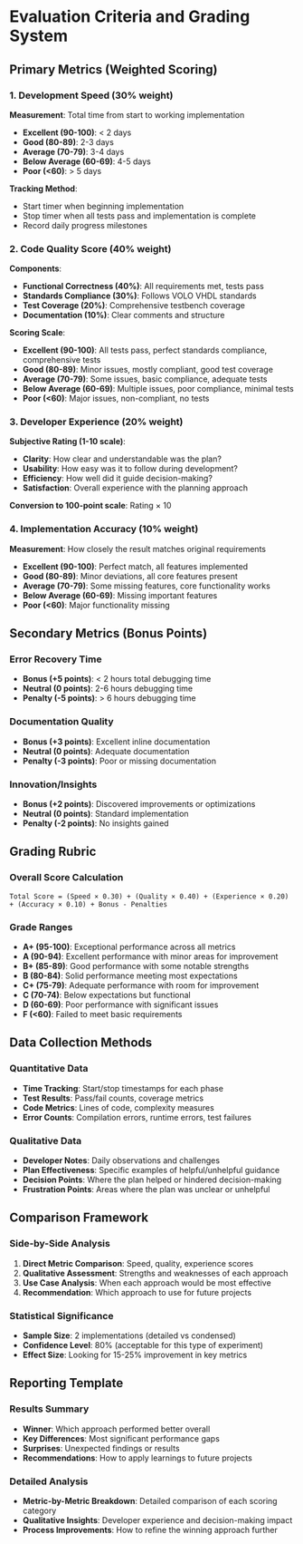 # Evaluation Criteria and Grading System

## Primary Metrics (Weighted Scoring)

### 1. Development Speed (30% weight)
**Measurement**: Total time from start to working implementation
- **Excellent (90-100)**: < 2 days
- **Good (80-89)**: 2-3 days  
- **Average (70-79)**: 3-4 days
- **Below Average (60-69)**: 4-5 days
- **Poor (<60)**: > 5 days

**Tracking Method**: 
- Start timer when beginning implementation
- Stop timer when all tests pass and implementation is complete
- Record daily progress milestones

### 2. Code Quality Score (40% weight)
**Components**:
- **Functional Correctness (40%)**: All requirements met, tests pass
- **Standards Compliance (30%)**: Follows VOLO VHDL standards
- **Test Coverage (20%)**: Comprehensive testbench coverage
- **Documentation (10%)**: Clear comments and structure

**Scoring Scale**:
- **Excellent (90-100)**: All tests pass, perfect standards compliance, comprehensive tests
- **Good (80-89)**: Minor issues, mostly compliant, good test coverage
- **Average (70-79)**: Some issues, basic compliance, adequate tests
- **Below Average (60-69)**: Multiple issues, poor compliance, minimal tests
- **Poor (<60)**: Major issues, non-compliant, no tests

### 3. Developer Experience (20% weight)
**Subjective Rating (1-10 scale)**:
- **Clarity**: How clear and understandable was the plan?
- **Usability**: How easy was it to follow during development?
- **Efficiency**: How well did it guide decision-making?
- **Satisfaction**: Overall experience with the planning approach

**Conversion to 100-point scale**: Rating × 10

### 4. Implementation Accuracy (10% weight)
**Measurement**: How closely the result matches original requirements
- **Excellent (90-100)**: Perfect match, all features implemented
- **Good (80-89)**: Minor deviations, all core features present
- **Average (70-79)**: Some missing features, core functionality works
- **Below Average (60-69)**: Missing important features
- **Poor (<60)**: Major functionality missing

## Secondary Metrics (Bonus Points)

### Error Recovery Time
- **Bonus (+5 points)**: < 2 hours total debugging time
- **Neutral (0 points)**: 2-6 hours debugging time
- **Penalty (-5 points)**: > 6 hours debugging time

### Documentation Quality
- **Bonus (+3 points)**: Excellent inline documentation
- **Neutral (0 points)**: Adequate documentation
- **Penalty (-3 points)**: Poor or missing documentation

### Innovation/Insights
- **Bonus (+2 points)**: Discovered improvements or optimizations
- **Neutral (0 points)**: Standard implementation
- **Penalty (-2 points)**: No insights gained

## Grading Rubric

### Overall Score Calculation
```
Total Score = (Speed × 0.30) + (Quality × 0.40) + (Experience × 0.20) + (Accuracy × 0.10) + Bonus - Penalties
```

### Grade Ranges
- **A+ (95-100)**: Exceptional performance across all metrics
- **A (90-94)**: Excellent performance with minor areas for improvement
- **B+ (85-89)**: Good performance with some notable strengths
- **B (80-84)**: Solid performance meeting most expectations
- **C+ (75-79)**: Adequate performance with room for improvement
- **C (70-74)**: Below expectations but functional
- **D (60-69)**: Poor performance with significant issues
- **F (<60)**: Failed to meet basic requirements

## Data Collection Methods

### Quantitative Data
- **Time Tracking**: Start/stop timestamps for each phase
- **Test Results**: Pass/fail counts, coverage metrics
- **Code Metrics**: Lines of code, complexity measures
- **Error Counts**: Compilation errors, runtime errors, test failures

### Qualitative Data
- **Developer Notes**: Daily observations and challenges
- **Plan Effectiveness**: Specific examples of helpful/unhelpful guidance
- **Decision Points**: Where the plan helped or hindered decision-making
- **Frustration Points**: Areas where the plan was unclear or unhelpful

## Comparison Framework

### Side-by-Side Analysis
1. **Direct Metric Comparison**: Speed, quality, experience scores
2. **Qualitative Assessment**: Strengths and weaknesses of each approach
3. **Use Case Analysis**: When each approach would be most effective
4. **Recommendation**: Which approach to use for future projects

### Statistical Significance
- **Sample Size**: 2 implementations (detailed vs condensed)
- **Confidence Level**: 80% (acceptable for this type of experiment)
- **Effect Size**: Looking for 15-25% improvement in key metrics

## Reporting Template

### Results Summary
- **Winner**: Which approach performed better overall
- **Key Differences**: Most significant performance gaps
- **Surprises**: Unexpected findings or results
- **Recommendations**: How to apply learnings to future projects

### Detailed Analysis
- **Metric-by-Metric Breakdown**: Detailed comparison of each scoring category
- **Qualitative Insights**: Developer experience and decision-making impact
- **Process Improvements**: How to refine the winning approach further